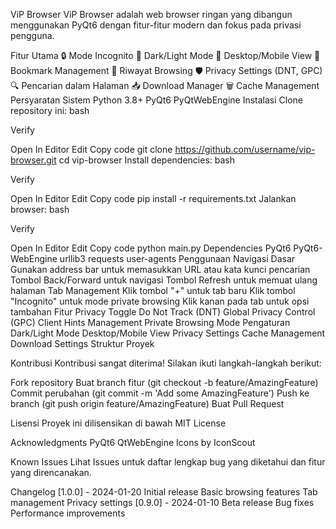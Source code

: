 ViP Browser
ViP Browser adalah web browser ringan yang dibangun menggunakan PyQt6 dengan fitur-fitur modern dan fokus pada privasi pengguna.

Fitur Utama
🔒 Mode Incognito
🌙 Dark/Light Mode
📱 Desktop/Mobile View
🔖 Bookmark Management
📜 Riwayat Browsing
🛡️ Privacy Settings (DNT, GPC)
🔍 Pencarian dalam Halaman
📥 Download Manager
🗑️ Cache Management
Persyaratan Sistem
Python 3.8+
PyQt6
PyQtWebEngine
Instalasi
Clone repository ini:
bash

Verify

Open In Editor
Edit
Copy code
git clone https://github.com/username/vip-browser.git
cd vip-browser
Install dependencies:
bash

Verify

Open In Editor
Edit
Copy code
pip install -r requirements.txt
Jalankan browser:
bash

Verify

Open In Editor
Edit
Copy code
python main.py
Dependencies
PyQt6
PyQt6-WebEngine
urllib3
requests
user-agents
Penggunaan
Navigasi Dasar
Gunakan address bar untuk memasukkan URL atau kata kunci pencarian
Tombol Back/Forward untuk navigasi
Tombol Refresh untuk memuat ulang halaman
Tab Management
Klik tombol "+" untuk tab baru
Klik tombol "Incognito" untuk mode private browsing
Klik kanan pada tab untuk opsi tambahan
Fitur Privacy
Toggle Do Not Track (DNT)
Global Privacy Control (GPC)
Client Hints Management
Private Browsing Mode
Pengaturan
Dark/Light Mode
Desktop/Mobile View
Privacy Settings
Cache Management
Download Settings
Struktur Proyek

Kontribusi
Kontribusi sangat diterima! Silakan ikuti langkah-langkah berikut:

Fork repository
Buat branch fitur (git checkout -b feature/AmazingFeature)
Commit perubahan (git commit -m 'Add some AmazingFeature')
Push ke branch (git push origin feature/AmazingFeature)
Buat Pull Request

Lisensi
Proyek ini dilisensikan di bawah MIT License

Acknowledgments
PyQt6
QtWebEngine
Icons by IconScout

Known Issues
Lihat Issues untuk daftar lengkap bug yang diketahui dan fitur yang direncanakan.

Changelog
[1.0.0] - 2024-01-20
Initial release
Basic browsing features
Tab management
Privacy settings
[0.9.0] - 2024-01-10
Beta release
Bug fixes
Performance improvements
